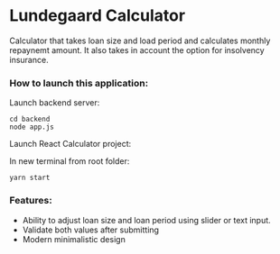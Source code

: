 # Lundegaard Calculator
Calculator that takes loan size and load period and calculates monthly repaynemt amount. It also takes in account the option for insolvency insurance.

### How to launch this application:


Launch backend server:

    cd backend
    node app.js


Launch React Calculator project:

In new terminal from root folder:

    yarn start


### Features:
- Ability to adjust loan size and loan period using slider or text input.
- Validate both values after submitting
- Modern minimalistic design
